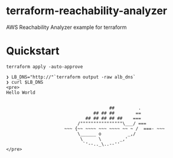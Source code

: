 # terraform-reachability-analyzer
AWS Reachability Analyzer example for terraform

# Quickstart

```
terraform apply -auto-approve
```

```
❯ LB_DNS="http://"`terraform output -raw alb_dns`
❯ curl $LB_DNS   
<pre>
Hello World


                                       ##         .
                                 ## ## ##        ==
                              ## ## ## ## ##    ===
                           /""""""""""""""""\___/ ===
                      ~~~ {~~ ~~~~ ~~~ ~~~~ ~~ ~ /  ===- ~~~
                           \______ o          _,/
                            \      \       _,'
                             `'--.._\..--''
</pre>

```